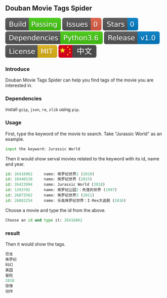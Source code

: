 ## Douban Movie Tags Spider

[![Build Status](docs/build_status.svg)](https://github.com/xibosun/douban_spider)
[![issues](docs/issues.svg)](https://github.com/xibosun/douban_spider/issues)
[![Stars](docs/stars.svg)](https://github.com/xibosun/douban_spider/stargazers)
[![Dependencies](docs/dependencies.svg)](https://www.python.org/downloads/release/python-363/)
[![Release](docs/release.svg)](https://github.com/xibosun/douban_spider)
[![License](docs/license.svg)](https://opensource.org/licenses/mit-license.php)
[![](docs/chinese.svg)](README-zh.md)

### Introduce

Douban Movie Tags Spider can help you find tags of the movie you are interested in.

### Dependencies

install `gzip`, `json`, `re`, `zlib` using `pip`.

### Usage

First, type the keyword of the movie to search. Take "Jurassic World" as an example.

```python
input the keyword: Jurassic World
```

Then it would show serval movies related to the keyword with its id, name and year.

```python
id: 26416062     name: 侏罗纪世界2 (2018)
id: 10440138     name: 侏罗纪世界 (2015)
id: 26423994     name: Jurassic World (2018)
id: 1293702      name: 侏罗纪公园2：失落的世界 (1997)
id: 26873582     name: 侏罗纪世界3 (2021)
id: 26883254     name: 乐高侏罗纪世界：I-Rex大逃脱 (2016)
```

Choose a movie and type the id from the above.

```python
Choose an id and type it: 26416062
```

### result

Then it would show the tags.

```python
恐龙
侏罗纪
科幻
美国
冒险
2018
惊悚
动作
```
